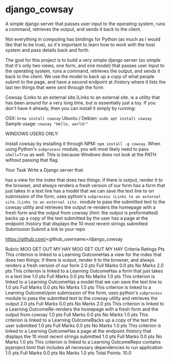 # django_cowsay
A simple django server that passes user input to the operating system, runs a command, retrieves the output, and sends it back to the client.


Not everything in computing has bindings for Python (as much as I would like that to be true), so it's important to learn how to work with the host system and pass details back and forth.

The goal for this project is to build a very simple django server (so simple that it's only two views, one form, and one model) that passes user input to the operating system, runs a command, retrieves the output, and sends it back to the client. We use the model to back up a copy of what people submit to the page, and have a second endpoint at /history where it lists the last ten things that were sent through the form.

Cowsay (Links to an external site.)Links to an external site. is a utility that has been around for a very long time, but is essentially just a toy. If you don't have it already, then you can install it simply by running:

OSX: `brew install cowsay`
Ubuntu / Debian: `sudo apt install cowsay`
Sample usage: `cowsay "Hello, world!"`

WINDOWS USERS ONLY:

Install cowsay by installing it through NPM: `npm install -g cowsay`. When using Python's `subprocess` module, you will most likely need to pass `shell=True` as well. This is because Windows does not look at the PATH without passing that flag.

Your Task
Write a Django server that:

has a view for the index that does two things: if there is output, render it to the browser, and always renders a fresh version of our form
has a form that just takes in a text line
has a model that we can save the text line to
on submission of the form, uses python's `subprocess (Links to an external site.)Links to an external site.` module to pass the submitted text to the cowsay utility and retrieves the output
re-renders the homepage with a fresh form and the output from cowsay (hint: the output is preformatted)
backs up a copy of the text submitted by the user
has a page at the endpoint /history that displays the 10 most recent strings submitted
Submission
Submit a link to your repo

https://github.com/<github_username>/django_cowsay
 

Rubric
MOO GET OUT MY HAY
MOO GET OUT MY HAY
Criteria	Ratings	Pts
This criterion is linked to a Learning OutcomeHas a view for the index that does two things: if there is output, render it to the browser, and always renders a fresh version of our form
2.0 pts
Full Marks
0.0 pts
No Marks
2.0 pts
This criterion is linked to a Learning OutcomeHas a form that just takes in a text line
1.0 pts
Full Marks
0.0 pts
No Marks
1.0 pts
This criterion is linked to a Learning OutcomeHas a model that we can save the text line to
1.0 pts
Full Marks
0.0 pts
No Marks
1.0 pts
This criterion is linked to a Learning OutcomeUpon submission of the form, uses python's `subprocess` module to pass the submitted text to the cowsay utility and retrieves the output
2.0 pts
Full Marks
0.0 pts
No Marks
2.0 pts
This criterion is linked to a Learning OutcomeRe-renders the homepage with a fresh form and the output from cowsay
1.0 pts
Full Marks
0.0 pts
No Marks
1.0 pts
This criterion is linked to a Learning OutcomeBacks up a copy of the text the user submitted
1.0 pts
Full Marks
0.0 pts
No Marks
1.0 pts
This criterion is linked to a Learning OutcomeHas a page at the endpoint /history that displays the 10 most recent strings submitted
1.0 pts
Full Marks
0.0 pts
No Marks
1.0 pts
This criterion is linked to a Learning OutcomeRepo contains pyproject.toml that includes all necessary dependencies to run application
1.0 pts
Full Marks
0.0 pts
No Marks
1.0 pts
Total Points: 10.0

